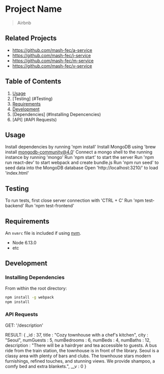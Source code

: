 # Project Name

> Airbnb

## Related Projects

  - https://github.com/mash-fec/a-service
  - https://github.com/mash-fec/j-service
  - https://github.com/mash-fec/m-service
  - https://github.com/mash-fec/v-service

## Table of Contents

1. [Usage](#Usage)
2. [Testing] (#Testing)
3. [Requirements](#Requirements)
4. [Development](#Development)
5. [Dependencies] (#Installing Depencencies)
6. [API] (#API Requests)

## Usage

Install dependencies by running 'npm install'
Install MongoDB using 'brew install mongodb-community@4.0'
Connect a mongo shell to the running instance by running 'mongo'
Run 'npm start' to start the server
Run 'npm run react-dev' to start webpack and create bundle.js
Run 'npm run seed' to seed data into the MongoDB database
Open 'http://localhost:3210/' to load 'index.html'

## Testing

To run tests, first close server connection with 'CTRL + C'
Run 'npm test-backend'
Run 'npm test-frontend'

## Requirements

An `nvmrc` file is included if using [nvm](https://github.com/creationix/nvm).

- Node 6.13.0
- etc

## Development

### Installing Dependencies

From within the root directory:

```sh
npm install -g webpack
npm install
```

### API Requests

GET: '/description'

RESULT: {
  _id : 37,
  title : "Cozy townhouse with a chef's kitchen",
  city : "Seoul",
  numGuests : 5,
  numBedrooms : 6,
  numBeds : 4,
  numBaths : 12,
  description : "There will be a hairdryer and tea accessible to guests.  A bus ride from the train station,
  the townhouse is in front of the library. Seoul is a classy area with plenty of bars and clubs. The townhouse stars modern furnishings,
  refined touches,
  and stunning views. We provide shampoo,
  a comfy bed and extra blankets.",
  __v : 0
 }